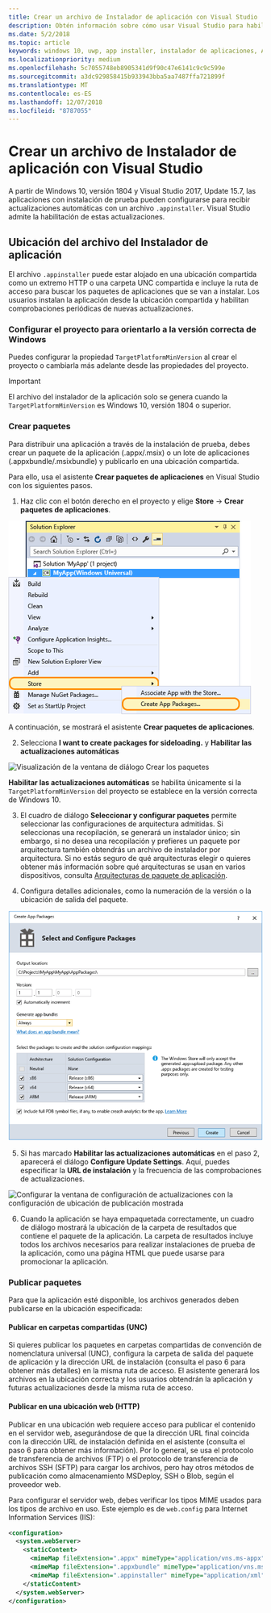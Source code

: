 ```yaml
---
title: Crear un archivo de Instalador de aplicación con Visual Studio
description: Obtén información sobre cómo usar Visual Studio para habilitar las actualizaciones automáticas mediante el archivo .appinstaller.
ms.date: 5/2/2018
ms.topic: article
keywords: windows 10, uwp, app installer, instalador de aplicaciones, AppInstaller, sideload, realizar instalación de prueba
ms.localizationpriority: medium
ms.openlocfilehash: 5c7055748eb8905341d9f90c47e6141c9c9c599e
ms.sourcegitcommit: a3dc929858415b933943bba5aa7487ffa721899f
ms.translationtype: MT
ms.contentlocale: es-ES
ms.lasthandoff: 12/07/2018
ms.locfileid: "8787055"
---
```

# <a name="create-an-app-installer-file-with-visual-studio"></a>Crear un archivo de Instalador de aplicación con Visual Studio

A partir de Windows 10, versión 1804 y Visual Studio 2017, Update 15.7, las aplicaciones con instalación de prueba pueden configurarse para recibir actualizaciones automáticas con un archivo `.appinstaller`. Visual Studio admite la habilitación de estas actualizaciones.

## <a name="app-installer-file-location"></a>Ubicación del archivo del Instalador de aplicación
El archivo `.appinstaller` puede estar alojado en una ubicación compartida como un extremo HTTP o una carpeta UNC compartida e incluye la ruta de acceso para buscar los paquetes de aplicaciones que se van a instalar. Los usuarios instalan la aplicación desde la ubicación compartida y habilitan comprobaciones periódicas de nuevas actualizaciones. 


### <a name="configure-the-project-to-target-the-correct-windows-version"></a>Configurar el proyecto para orientarlo a la versión correcta de Windows

Puedes configurar la propiedad `TargetPlatformMinVersion` al crear el proyecto o cambiarla más adelante desde las propiedades del proyecto. 

>[!IMPORTANT]
> El archivo del instalador de la aplicación solo se genera cuando la `TargetPlatformMinVersion` es Windows 10, versión 1804 o superior.


### <a name="create-packages"></a>Crear paquetes

Para distribuir una aplicación a través de la instalación de prueba, debes crear un paquete de la aplicación (.appx/.msix) o un lote de aplicaciones (.appxbundle/.msixbundle) y publicarlo en una ubicación compartida.

Para ello, usa el asistente **Crear paquetes de aplicaciones** en Visual Studio con los siguientes pasos.

1. Haz clic con el botón derecho en el proyecto y elige **Store** -> **Crear paquetes de aplicaciones**.  

![Menú contextual con navegación para crear paquetes de aplicaciones](images/packaging-screen2.jpg)   

A continuación, se mostrará el asistente **Crear paquetes de aplicaciones**.

2. Selecciona **I want to create packages for sideloading.** y **Habilitar las actualizaciones automáticas**  

![Visualización de la ventana de diálogo Crear los paquetes](images/select-sideloading.png)  

**Habilitar las actualizaciones automáticas** se habilita únicamente si la `TargetPlatformMinVersion` del proyecto se establece en la versión correcta de Windows 10.

3. El cuadro de diálogo **Seleccionar y configurar paquetes** permite seleccionar las configuraciones de arquitectura admitidas. Si seleccionas una recopilación, se generará un instalador único; sin embargo, si no desea una recopilación y prefieres un paquete por arquitectura también obtendrás un archivo de instalador por arquitectura.  Si no estás seguro de qué arquitecturas elegir o quieres obtener más información sobre qué arquitecturas se usan en varios dispositivos, consulta [Arquitecturas de paquete de aplicación](device-architecture.md).

4. Configura detalles adicionales, como la numeración de la versión o la ubicación de salida del paquete.

![Visualización de la ventana de Crear paquetes de aplicaciones con la configuración del paquete](images/packaging-screen5.jpg)  

5. Si has marcado **Habilitar las actualizaciones automáticas** en el paso 2, aparecerá el diálogo **Configure Update Settings**. Aquí, puedes especificar la **URL de instalación** y la frecuencia de las comprobaciones de actualizaciones.

![Configurar la ventana de configuración de actualizaciones con la configuración de ubicación de publicación mostrada](images/sideloading-screen.png)  

6. Cuando la aplicación se haya empaquetada correctamente, un cuadro de diálogo mostrará la ubicación de la carpeta de resultados que contiene el paquete de la aplicación. La carpeta de resultados incluye todos los archivos necesarios para realizar instalaciones de prueba de la aplicación, como una página HTML que puede usarse para promocionar la aplicación.

### <a name="publish-packages"></a>Publicar paquetes

Para que la aplicación esté disponible, los archivos generados deben publicarse en la ubicación especificada:

#### <a name="publish-to-shared-folders-unc"></a>Publicar en carpetas compartidas (UNC)

Si quieres publicar los paquetes en carpetas compartidas de convención de nomenclatura universal (UNC), configura la carpeta de salida del paquete de aplicación y la dirección URL de instalación (consulta el paso 6 para obtener más detalles) en la misma ruta de acceso. El asistente generará los archivos en la ubicación correcta y los usuarios obtendrán la aplicación y futuras actualizaciones desde la misma ruta de acceso.

#### <a name="publish-to-a-web-location-http"></a>Publicar en una ubicación web (HTTP)

Publicar en una ubicación web requiere acceso para publicar el contenido en el servidor web, asegurándose de que la dirección URL final coincida con la dirección URL de instalación definida en el asistente (consulta el paso 6 para obtener más información). Por lo general, se usa el protocolo de transferencia de archivos (FTP) o el protocolo de transferencia de archivos SSH (SFTP) para cargar los archivos, pero hay otros métodos de publicación como almacenamiento MSDeploy, SSH o Blob, según el proveedor web.

Para configurar el servidor web, debes verificar los tipos MIME usados para los tipos de archivo en uso. Este ejemplo es de `web.config` para Internet Information Services (IIS):

```xml
<configuration>
  <system.webServer>
    <staticContent>
      <mimeMap fileExtension=".appx" mimeType="application/vns.ms-appx" />
      <mimeMap fileExtension=".appxbundle" mimeType="application/vns.ms-appx" />
      <mimeMap fileExtension=".appinstaller" mimeType="application/xml" />
    </staticContent>  
  </system.webServer>  
</configuration>
```




















